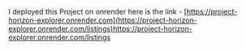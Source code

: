 I deployed this Project on onrender here is the link - [https://project-horizon-explorer.onrender.com](https://project-horizon-explorer.onrender.com/listings)https://project-horizon-explorer.onrender.com/listings
